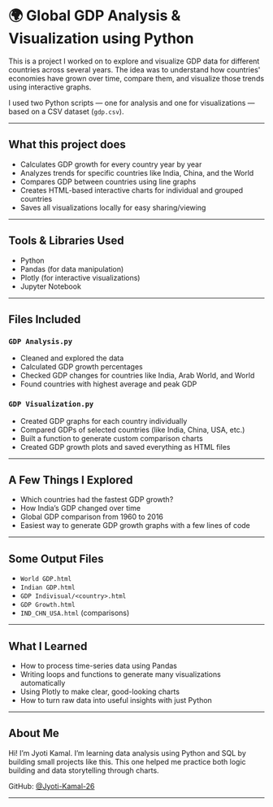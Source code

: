 # 🌍 Global GDP Analysis & Visualization using Python

This is a project I worked on to explore and visualize GDP data for different countries across several years. The idea was to understand how countries' economies have grown over time, compare them, and visualize those trends using interactive graphs.

I used two Python scripts  — one for analysis and one for visualizations — based on a CSV dataset (`gdp.csv`).

---

## What this project does

- Calculates GDP growth for every country year by year
- Analyzes trends for specific countries like India, China, and the World
- Compares GDP between countries using line graphs
- Creates HTML-based interactive charts for individual and grouped countries
- Saves all visualizations locally for easy sharing/viewing

---

## Tools & Libraries Used

- Python  
- Pandas (for data manipulation)  
- Plotly (for interactive visualizations)  
- Jupyter Notebook 

---

## Files Included

### `GDP Analysis.py`
- Cleaned and explored the data
- Calculated GDP growth percentages
- Checked GDP changes for countries like India, Arab World, and World
- Found countries with highest average and peak GDP

### `GDP Visualization.py`
- Created GDP graphs for each country individually
- Compared GDPs of selected countries (like India, China, USA, etc.)
- Built a function to generate custom comparison charts
- Created GDP growth plots and saved everything as HTML files

---

## A Few Things I Explored

- Which countries had the fastest GDP growth?
- How India’s GDP changed over time
- Global GDP comparison from 1960 to 2016
- Easiest way to generate GDP growth graphs with a few lines of code

---

## Some Output Files

* `World GDP.html`
* `Indian GDP.html`
* `GDP Indivisual/<country>.html`
* `GDP Growth.html`
* `IND_CHN_USA.html` (comparisons)

---

## What I Learned

* How to process time-series data using Pandas
* Writing loops and functions to generate many visualizations automatically
* Using Plotly to make clear, good-looking charts
* How to turn raw data into useful insights with just Python

---

## About Me

Hi! I’m Jyoti Kamal.
I’m learning data analysis using Python and SQL by building small projects like this.
This one helped me practice both logic building and data storytelling through charts.

GitHub: [@Jyoti-Kamal-26](https://github.com/Jyoti-Kamal-26)

---
